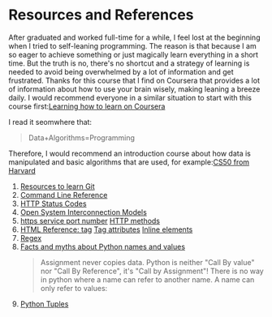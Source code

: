 # Resources and References

After graduated and worked full-time for a while, I feel lost at the beginning when I tried to self-leaning programming. The reason is that because I am so eager to achieve something or just magically learn everything in a short time. But the truth is no, there's no shortcut and a strategy of learning is needed to avoid being overwhelmed by a lot of information and get frustrated. Thanks for this course that I find on Coursera that provides a lot of information about how to use your brain wisely, making leaning a breeze daily.
I would recommend everyone in a similar situation to start with this course first:[Learning how to learn on Coursera](https://www.coursera.org/learn/learning-how-to-learn/home/welcome)

I read it seomwhere that:
> Data+Algorithms=Programming

Therefore, I would recommend an introduction course about how data is manipulated and basic algorithms that are used, for example:[CS50 from Harvard](https://cs50.harvard.edu/x/2020/)

1. [Resources to learn Git](https://try.github.io)
2. [Command Line Reference](https://ss64.com)
3. [HTTP Status Codes](https://httpstatuses.com)
4. [Open System Interconnection Models](https://osi-model.com)   
5. [https service port number](https://www.iana.org/assignments/service-names-port-numbers/service-names-port-numbers.xhtml?search=&page=1)
   [HTTP methods](https://developer.mozilla.org/en-US/docs/Web/HTTP/Methods)
6. [HTML Reference: tag](https://www.w3schools.com/tags/)
   [Tag attributes](https://www.w3schools.com/tags/ref_attributes.asp)
   [Inline elements](https://developer.mozilla.org/en-US/docs/Web/HTML/Inline_elements#Elements)   
7. [Regex](https://regex101.com)   
8. [Facts and myths about Python names and values](https://www.youtube.com/watch?v=_AEJHKGk9ns)
    >Assignment never copies data.
    Python is neither "Call By value" nor "Call By Reference", it's "Call by Assignment"!
    There is no way in python where a name can refer to another name. A name can only refer to values:   
9. [Python Tuples](https://jtauber.com/blog/2006/04/15/python_tuples_are_not_just_constant_lists/)
